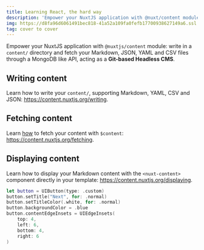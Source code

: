 ```yaml
---
title: Learning React, the hard way
description: 'Empower your NuxtJS application with @nuxt/content module: write in a content/ directory and fetch your Markdown, JSON, YAML and CSV files through a MongoDB like API, acting as a Git-based Headless CMS.'
img: https://d8fa96d6061491bec818-41a52a109fa0fefb17700938627149a6.ssl.cf1.rackcdn.com/Apple_ShotoniPhone_NIKCHU_hero_011221-1611067385898.jpg
tag: cover to cover
---
```


Empower your NuxtJS application with `@nuxtjs/content` module: write in a `content/` directory and fetch your Markdown, JSON, YAML and CSV files through a MongoDB like API, acting as a **Git-based Headless CMS**.

## Writing content

Learn how to write your `content/`, supporting Markdown, YAML, CSV and JSON: https://content.nuxtjs.org/writing.

## Fetching content

Learn [how](google.com) to fetch your content with `$content`: https://content.nuxtjs.org/fetching.

## Displaying content

Learn how to display your Markdown content with the `<nuxt-content>` component directly in your template: https://content.nuxtjs.org/displaying.

```swift
let button = UIButton(type: .custom)
button.setTitle("Next", for: .normal)
button.setTitleColor(.white, for: .normal)
button.backgroundColor = .blue
button.contentEdgeInsets = UIEdgeInsets(
    top: 4,
    left: 6,
    bottom: 4,
    right: 6
)
```
